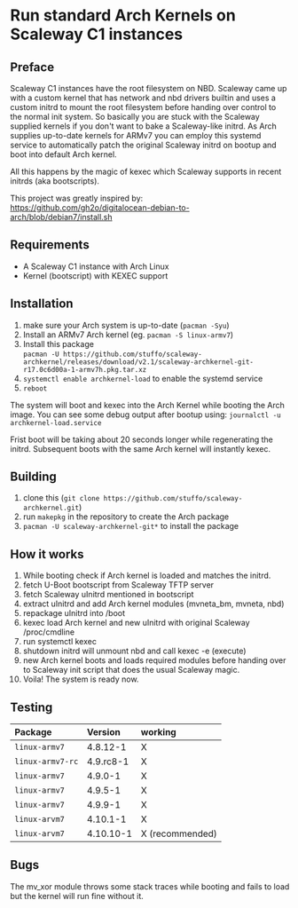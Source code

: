 Run standard Arch Kernels on Scaleway C1 instances
==================================================

## Preface
Scaleway C1 instances have the root filesystem on NBD. Scaleway came up with
a custom kernel that has network and nbd drivers builtin and uses a custom 
initrd to mount the root filesystem before handing over control to the normal
init system. So basically you are stuck with the Scaleway supplied kernels if
you don't want to bake a Scaleway-like initrd. As Arch supplies up-to-date
kernels for ARMv7 you can employ this systemd service to automatically patch 
the original Scaleway initrd on bootup and boot into default Arch kernel.

All this happens by the magic of kexec which Scaleway supports in recent 
initrds (aka bootscripts).

This project was greatly inspired by:  
https://github.com/gh2o/digitalocean-debian-to-arch/blob/debian7/install.sh

## Requirements
* A Scaleway C1 instance with Arch Linux
* Kernel (bootscript) with KEXEC support

## Installation
1. make sure your Arch system is up-to-date (`pacman -Syu`)
2. Install an ARMv7 Arch kernel (eg. `pacman -S linux-armv7`)
3. Install this package  
   `pacman -U https://github.com/stuffo/scaleway-archkernel/releases/download/v2.1/scaleway-archkernel-git-r17.0c6d00a-1-armv7h.pkg.tar.xz`
4. `systemctl enable archkernel-load` to enable the systemd service
5. `reboot` 

The system will boot and kexec into the Arch Kernel while booting the Arch 
image. You can see some debug output after bootup using:
`journalctl -u archkernel-load.service`

Frist boot will be taking about 20 seconds longer while regenerating the
initrd. Subsequent boots with the same Arch kernel will instantly kexec.

## Building
1. clone this (`git clone https://github.com/stuffo/scaleway-archkernel.git`)
2. run `makepkg` in the repository to create the Arch package
3. `pacman -U scaleway-archkernel-git*` to install the package

## How it works
1. While booting check if Arch kernel is loaded and matches the initrd.
2. fetch U-Boot bootscript from Scaleway TFTP server
3. fetch Scaleway uInitrd mentioned in bootscript
4. extract uInitrd and add Arch kernel modules (mvneta_bm, mvneta, nbd) 
5. repackage uInitrd into /boot
6. kexec load Arch kernel and new uInitrd with original Scaleway /proc/cmdline 
7. run systemctl kexec
8. shutdown initrd will unmount nbd and call kexec -e (execute)
9. new Arch kernel boots and loads required modules before handing over to 
   Scaleway init script that does the usual Scaleway magic.
10. Voila! The system is ready now.

## Testing
| Package          | Version   | working         |
| :--------------- | :-------- | :-------------- |
| `linux-armv7`    | 4.8.12-1  | X               |
| `linux-armv7-rc` | 4.9.rc8-1 | X               |
| `linux-armv7`    | 4.9.0-1   | X               |
| `linux-armv7`    | 4.9.5-1   | X               |
| `linux-armv7`    | 4.9.9-1   | X               |
| `linux-arvm7`    | 4.10.1-1  | X               |
| `linux-arvm7`    | 4.10.10-1 | X (recommended) |

## Bugs
The mv_xor module throws some stack traces while booting and fails to load but the 
kernel will run fine without it.
